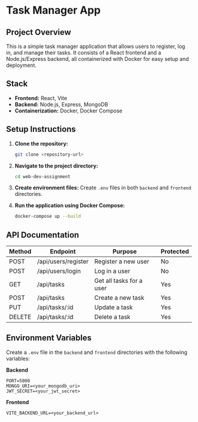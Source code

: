 # Task Manager App

## Project Overview

This is a simple task manager application that allows users to register, log in, and manage their tasks. It consists of a React frontend and a Node.js/Express backend, all containerized with Docker for easy setup and deployment.

## Stack

*   **Frontend:** React, Vite
*   **Backend:** Node.js, Express, MongoDB
*   **Containerization:** Docker, Docker Compose

## Setup Instructions

1.  **Clone the repository:**
    ```bash
    git clone <repository-url>
    ```
2.  **Navigate to the project directory:**
    ```bash
    cd web-dev-assignment
    ```
3.  **Create environment files:**
    Create `.env` files in both `backend` and `frontend` directories.

4.  **Run the application using Docker Compose:**
    ```bash
    docker-compose up --build
    ```

## API Documentation

| Method | Endpoint             | Purpose                | Protected |
|--------|----------------------|------------------------|-----------|
| POST   | /api/users/register  | Register a new user    | No        |
| POST   | /api/users/login     | Log in a user          | No        |
| GET    | /api/tasks           | Get all tasks for a user | Yes       |
| POST   | /api/tasks           | Create a new task      | Yes       |
| PUT    | /api/tasks/:id       | Update a task          | Yes       |
| DELETE | /api/tasks/:id       | Delete a task          | Yes       |

## Environment Variables

Create a `.env` file in the `backend` and `frontend` directories with the following variables:

**Backend**

```
PORT=5000
MONGO_URI=<your_mongodb_uri>
JWT_SECRET=<your_jwt_secret>
```

**Frontend**

```
VITE_BACKEND_URL=<your_backend_url>
```
